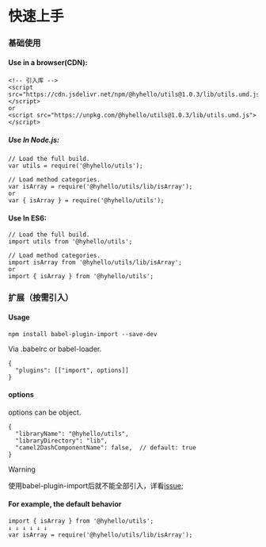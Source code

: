 # 快速上手

### 基础使用

#### Use in a browser(CDN):

```nodejs
<!-- 引入库 -->
<script src="https://cdn.jsdelivr.net/npm/@hyhello/utils@1.0.3/lib/utils.umd.js"></script>
or
<script src="https://unpkg.com/@hyhello/utils@1.0.3/lib/utils.umd.js"></script>
```

##### Use In Node.js:

```nodejs
// Load the full build.
var utils = require('@hyhello/utils');

// Load method categories.
var isArray = require('@hyhello/utils/lib/isArray');
or
var { isArray } = require('@hyhello/utils');
```

#### Use In ES6:

```nodejs
// Load the full build.
import utils from '@hyhello/utils';

// Load method categories.
import isArray from '@hyhello/utils/lib/isArray';
or
import { isArray } from '@hyhello/utils';
```

### 扩展（按需引入）

#### Usage

```nodejs
npm install babel-plugin-import --save-dev
```

Via .babelrc or babel-loader.

```nodejs
{
  "plugins": [["import", options]]
}
```

#### options

options can be object.

```nodejs
{
  "libraryName": "@hyhello/utils",
  "libraryDirectory": "lib",
  "camel2DashComponentName": false,  // default: true
}
```

> [!WARNING]
> 使用babel-plugin-import后就不能全部引入，详看[issue](https://github.com/umijs/babel-plugin-import/issues/448);

#### For example, the default behavior

```nodejs
import { isArray } from '@hyhello/utils';
↓ ↓ ↓ ↓ ↓ ↓
var isArray = require('@hyhello/utils/lib/isArray');
```
